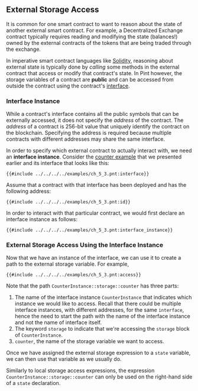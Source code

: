 ## External Storage Access

It is common for one smart contract to want to reason about the state of another external smart
contract. For example, a Decentralized Exchange contract typically requires reading and modifying
the state (balances!) owned by the external contracts of the tokens that are being traded through
the exchange.

In imperative smart contract languages like [Solidity](https://soliditylang.org/), reasoning about
external state is typically done by _calling_ some methods in the external contract that access or
modify that contract's state. In Pint however, the storage variables of a contract are **public**
and can be accessed from outside the contract using the contract's
[interface](../smart_contracts/index.md#contract-interfaces).

### Interface Instance

While a contract's interface contains all the public symbols that can be externally accessed, it
does not specify the _address_ of the contract. The _address_ of a contract is 256-bit value that
uniquely identify the contract on the blockchain. Specifying the address is required because
multiple contracts with different addresses may share the same interface.

In order to specify which external contract to actually interact with, we need an **interface
instance**. Consider the [counter example](../examples/counter.md) that we presented earlier and its
interface that looks like this:

```pint
{{#include ../../../../examples/ch_5_3.pnt:interface}}
```

Assume that a contract with that interface has been deployed and has the following address:

```pint
{{#include ../../../../examples/ch_5_3.pnt:id}}
```

In order to interact with that particular contract, we would first declare an interface instance as
follows:

```pint
{{#include ../../../../examples/ch_5_3.pnt:interface_instance}}
```

### External Storage Access Using the Interface Instance

Now that we have an instance of the interface, we can use it to create a path to the external
storage variable. For example,

```pint
{{#include ../../../../examples/ch_5_3.pnt:access}}
```

Note that the path `CounterInstance::storage::counter` has three parts:

1. The name of the interface instance `CounterInstance` that indicates which instance we would like
   to access. Recall that there could be multiple interface instances, with different addresses, for
   the same `interface`, hence the need to start the path with the name of the interface instance
   and not the name of interface itself.
1. The keyword `storage` to indicate that we're accessing the `storage` block of `CounterInstance`.
1. `counter`, the name of the storage variable we want to access.

Once we have assigned the external storage expression to a `state` variable, we can then use that
variable as we usually do.

Similarly to local storage access expressions, the expression `CounterInstance::storage::counter`
can only be used on the right-hand side of a `state` declaration.
